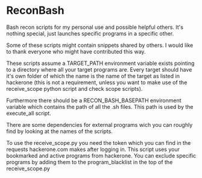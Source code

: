 # ReconBash
Bash recon scripts for my personal use and possible helpful others. It's nothing special, just launches specific programs in a specific other.

Some of these scripts might contain snippets shared by others. I would like to thank everyone who might have contributed this way.

These scripts assume a TARGET_PATH environment variable exists pointing to a directory where all your target programs are. Every target should have it's own folder of which the name is the name of the target as listed in hackerone (this is not a requirement, unless you want to make use of the receive_scope python script and check scope scripts).

Furthermore there should be a RECON_BASH_BASEPATH environment variable which contains the path of all the .sh files. This path is used by the execute_all script.

There are some dependencies for external programs wich you can roughly find by looking at the names of the scripts.

To use the receive_scope.py you need the token which you can find in the requests hackerone.com makes after logging in. This script uses your bookmarked and active programs from hackerone. You can exclude specific programs by adding them to the program_blacklist in the top of the receive_scope.py